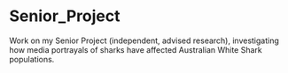 # Senior_Project
Work on my Senior Project (independent, advised research), investigating how media portrayals of sharks have affected Australian White Shark populations.
